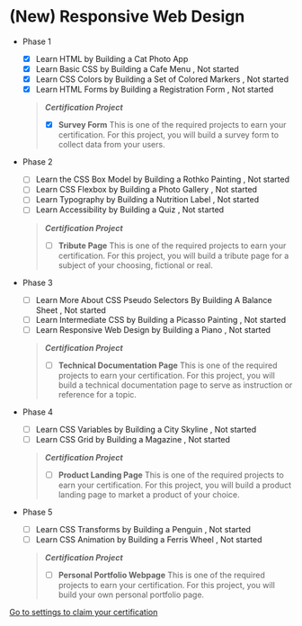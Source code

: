 # (New) Responsive Web Design

- Phase 1
    - [x]  Learn HTML by Building a Cat Photo App
    - [x]  Learn Basic CSS by Building a Cafe Menu , Not started
    - [x]  Learn CSS Colors by Building a Set of Colored Markers , Not started
    - [x]  Learn HTML Forms by Building a Registration Form , Not started
    
    > ***Certification Project***
    > 
    > - [x]  **Survey Form**
    > [](http://127.0.0.1:5500/learn/2022/responsive-web-design/build-a-survey-form-project/build-a-survey-form)This is one of the required projects to earn your certification.
    > For this project, you will build a survey form to collect data from your users.

 

- Phase 2
    - [ ]  Learn the CSS Box Model by Building a Rothko Painting , Not started
    - [ ]  Learn CSS Flexbox by Building a Photo Gallery , Not started
    - [ ]  Learn Typography by Building a Nutrition Label , Not started
    - [ ]  Learn Accessibility by Building a Quiz , Not started
    
    > ***Certification Project***
    > 
    > - [ ]  **Tribute Page**
    > [](http://127.0.0.1:5500/learn/2022/responsive-web-design/build-a-tribute-page-project/build-a-tribute-page)This is one of the required projects to earn your certification.
    > For this project, you will build a tribute page for a subject of your choosing, fictional or real.

 

- Phase 3
    - [ ]  Learn More About CSS Pseudo Selectors By Building A Balance Sheet , Not started
    - [ ]  Learn Intermediate CSS by Building a Picasso Painting , Not started
    - [ ]  Learn Responsive Web Design by Building a Piano , Not started
    
    > ***Certification Project***
    > 
    > - [ ]  **Technical Documentation Page**
    > [](http://127.0.0.1:5500/learn/2022/responsive-web-design/build-a-technical-documentation-page-project/build-a-technical-documentation-page)This is one of the required projects to earn your certification.
    > For this project, you will build a technical documentation page to serve as instruction or reference for a topic.
    

 

- Phase 4
    - [ ]  Learn CSS Variables by Building a City Skyline , Not started
    - [ ]  Learn CSS Grid by Building a Magazine , Not started
    
    > ***Certification Project***
    > 
    > - [ ]  **Product Landing Page**
    > [](http://127.0.0.1:5500/learn/2022/responsive-web-design/build-a-product-landing-page-project/build-a-product-landing-page)This is one of the required projects to earn your certification.
    > [](http://127.0.0.1:5500/learn/2022/responsive-web-design/build-a-product-landing-page-project/build-a-product-landing-page)For this project, you will build a product landing page to market a product of your choice.
    

 

- Phase 5
    - [ ]  Learn CSS Transforms by Building a Penguin , Not started
    - [ ]  Learn CSS Animation by Building a Ferris Wheel , Not started
    
    > ***Certification Project***
    > 
    > - [ ]  **Personal Portfolio Webpage**
    > [](http://127.0.0.1:5500/learn/2022/responsive-web-design/build-a-personal-portfolio-webpage-project/build-a-personal-portfolio-webpage)This is one of the required projects to earn your certification.
    > For this project, you will build your own personal portfolio page.

 

[Go to settings to claim your certification](/settings#certification-settings)

#